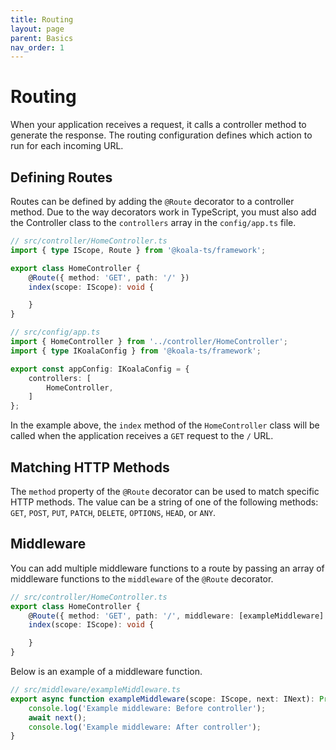 ```yaml
---
title: Routing
layout: page
parent: Basics
nav_order: 1
---
```


# Routing

When your application receives a request, it calls a controller method to generate the response. The routing
configuration defines which action to run for each incoming URL.

## Defining Routes

Routes can be defined by adding the `@Route` decorator to a controller method. Due to the way decorators work in
TypeScript, you must also add the Controller class to the `controllers` array in the `config/app.ts` file.

```typescript
// src/controller/HomeController.ts
import { type IScope, Route } from '@koala-ts/framework';

export class HomeController {
    @Route({ method: 'GET', path: '/' })
    index(scope: IScope): void {

    }
}

```

```typescript
// src/config/app.ts
import { HomeController } from '../controller/HomeController';
import { type IKoalaConfig } from '@koala-ts/framework';

export const appConfig: IKoalaConfig = {
    controllers: [
        HomeController,
    ]
};
``` 

In the example above, the `index` method of the `HomeController` class will be called when the application receives a
`GET` request to the `/` URL.

## Matching HTTP Methods

The `method` property of the `@Route` decorator can be used to match specific HTTP methods. The value can be a string of
one of the following methods: `GET`, `POST`, `PUT`, `PATCH`, `DELETE`, `OPTIONS`, `HEAD`, or `ANY`.

## Middleware

You can add multiple middleware functions to a route by passing an array of middleware functions to the `middleware` of
the `@Route` decorator.

```typescript
// src/controller/HomeController.ts
export class HomeController {
    @Route({ method: 'GET', path: '/', middleware: [exampleMiddleware] })
    index(scope: IScope): void {

    }
}
```

Below is an example of a middleware function.

```typescript
// src/middleware/exampleMiddleware.ts
export async function exampleMiddleware(scope: IScope, next: INext): Promise<void> {
    console.log('Example middleware: Before controller');
    await next();
    console.log('Example middleware: After controller');
}
```

